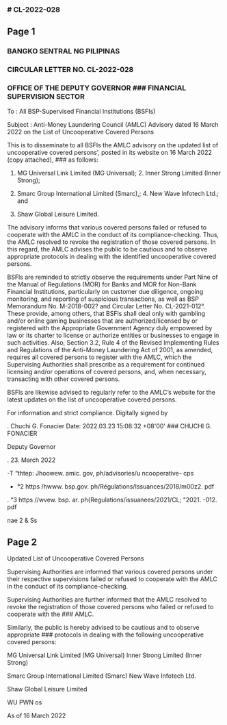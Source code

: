 ### # CL-2022-028

## Page 1

### BANGKO SENTRAL NG PILIPINAS

### CIRCULAR LETTER NO. CL-2022-028

### OFFICE OF THE DEPUTY GOVERNOR ### FINANCIAL SUPERVISION SECTOR

To : All BSP-Supervised Financial Institutions (BSFIs)

Subject : Anti-Money Laundering Council (AMLC) Advisory dated 16 March 2022 on the List of Uncooperative Covered Persons

This is to disseminate to all BSFIs the AMLC advisory on the updated list of uncooperative covered persons’, posted in its website on 16 March 2022 (copy attached), ### as follows:

1. MG Universal Link Limited (MG Universal); 2. Inner Strong Limited (Inner Strong);

3. Smarc Group International Limited (Smarc),; 4. New Wave Infotech Ltd.; and

5. Shaw Global Leisure Limited.

The advisory informs that various covered persons failed or refused to cooperate with the AMLC in the conduct of its compliance-checking. Thus, the AMLC resolved to revoke the registration of those covered persons. In this regard, the AMLC advises the public to be cautious and to observe appropriate protocols in dealing with the identified uncooperative covered persons.

BSFls are reminded to strictly observe the requirements under Part Nine of the Manual of Regulations (MOR) for Banks and MOR for Non-Bank Financial Institutions, particularly on customer due diligence, ongoing monitoring, and reporting of suspicious transactions, as well as BSP Memorandum No. M-2018-002? and Circular Letter No. CL-2021-012°. These provide, among others, that BSFls shall deal only with gambling and/or online gaming businesses that are authorized/licensed by or registered with the Appropriate Government Agency duly empowered by law or its charter to license or authorize entities or businesses to engage in such activities. Also, Section 3.2, Rule 4 of the Revised Implementing Rules and Regulations of the Anti-Money Laundering Act of 2001, as amended, requires all covered persons to register with the AMLC, which the Supervising Authorities shall prescribe as a requirement for continued licensing and/or operations of covered persons, and, when necessary, transacting with other covered persons.

BSFls are likewise advised to regularly refer to the AMLC’s website for the latest updates on the list of uncooperative covered persons.

For information and strict compliance. Digitally signed by

. Chuchi G. Fonacier Date: 2022.03.23 15:08:32 +08'00' ### CHUCHI G. FONACIER

Deputy Governor

. 23. March 2022

-T “thtep: Jhoowew. amic. gov, ph/advisories/u ncooperative- cps

+ °2 https /hwww. bsp.gov. ph/Régulations/Issuances/2018/m00z2. pdf

. “3 https //wvew. bsp. ar. ph{Regulations/issuanees/2021/CL; "2021. -012. pdf

nae 2 & Ss

## Page 2

Updated List of Uncooperative Covered Persons

Supervising Authorities are informed that various covered persons under their respective supervisions failed or refused to cooperate with the AMLC in the conduct of its compliance-checking.

Supervising Authorities are further informed that the AMLC resolved to revoke the registration of those covered persons who failed or refused to cooperate with the ### AMLC.

Similarly, the public is hereby advised to be cautious and to observe appropriate ### protocols in dealing with the following uncooperative covered persons:

MG Universal Link Limited (MG Universal) Inner Strong Limited (Inner Strong)

Smarc Group International Limited (Smarc) New Wave Infotech Ltd.

Shaw Global Leisure Limited

WU PWN os

As of 16 March 2022 